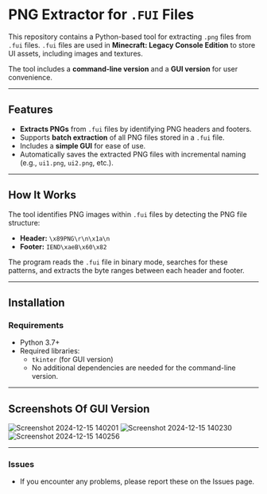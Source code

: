 # PNG Extractor for `.FUI` Files

This repository contains a Python-based tool for extracting `.png` files from `.fui` files. `.fui` files are used in **Minecraft: Legacy Console Edition** to store UI assets, including images and textures.

The tool includes a **command-line version** and a **GUI version** for user convenience.

---

## Features

- **Extracts PNGs** from `.fui` files by identifying PNG headers and footers.
- Supports **batch extraction** of all PNG files stored in a `.fui` file.
- Includes a **simple GUI** for ease of use.
- Automatically saves the extracted PNG files with incremental naming (e.g., `ui1.png`, `ui2.png`, etc.).

---

## How It Works

The tool identifies PNG images within `.fui` files by detecting the PNG file structure:

- **Header:** `\x89PNG\r\n\x1a\n`
- **Footer:** `IEND\xaeB\x60\x82`

The program reads the `.fui` file in binary mode, searches for these patterns, and extracts the byte ranges between each header and footer.

---

## Installation

### Requirements

- Python 3.7+
- Required libraries:
  - `tkinter` (for GUI version)
  - No additional dependencies are needed for the command-line version.

---

## Screenshots Of GUI Version
![Screenshot 2024-12-15 140201](https://github.com/user-attachments/assets/b979873e-07d6-4fa6-882c-60e7e3bbd243)
![Screenshot 2024-12-15 140230](https://github.com/user-attachments/assets/2200a885-a0c4-4289-a2ab-9de089543218)
![Screenshot 2024-12-15 140256](https://github.com/user-attachments/assets/1a13bdec-79d2-4157-8947-22e793690897)


---

### Issues

- If you encounter any problems, please report these on the Issues page.

